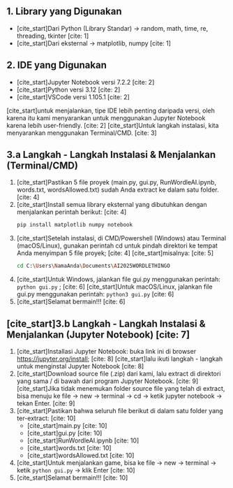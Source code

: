 ## 1. Library yang Digunakan

* [cite_start]Dari Python (Library Standar) -> random, math, time, re, threading, tkinter [cite: 1]
* [cite_start]Dari eksternal -> matplotlib, numpy [cite: 1]

## 2. IDE yang Digunakan

* [cite_start]Jupyter Notebook versi 7.2.2 [cite: 2]
* [cite_start]Python versi 3.12 [cite: 2]
* [cite_start]VSCode versi 1.105.1 [cite: 2]

[cite_start]untuk menjalankan, tipe IDE lebih penting daripada versi, oleh karena itu kami menyarankan untuk menggunakan Jupyter Notebook karena lebih user-friendly. [cite: 2] [cite_start]Untuk langkah instalasi, kita menyarankan menggunakan Terminal/CMD. [cite: 3]

## 3.a Langkah - Langkah Instalasi & Menjalankan (Terminal/CMD)

1.  [cite_start]Pastikan 5 file proyek (main.py, gui.py, RunWordleAI.ipynb, words.txt, wordsAllowed.txt) sudah Anda extract ke dalam satu folder. [cite: 4]
2.  [cite_start]Install semua library eksternal yang dibutuhkan dengan menjalankan perintah berikut: [cite: 4]
    ```bash
    pip install matplotlib numpy notebook
    ```
3.  [cite_start]Setelah instalasi, di CMD/Powershell (Windows) atau Terminal (macOS/Linux), gunakan perintah cd untuk pindah direktori ke tempat Anda menyimpan 5 file proyek; [cite: 4] [cite_start]misalnya: [cite: 5]
    ```bash
    cd C:\Users\NamaAnda\Documents\AI2025WORDLETHINGO
    ```
4.  [cite_start]Untuk Windows, jalankan file gui.py menggunakan perintah: `python gui.py` ; [cite: 6] [cite_start]Untuk macOS/Linux, jalankan file gui.py menggunakan perintah: `python3 gui.py` [cite: 6]
5.  [cite_start]Selamat bermain!!! [cite: 6]

## [cite_start]3.b Langkah - Langkah Instalasi & Menjalankan (Jupyter Notebook) [cite: 7]

1.  [cite_start]Installasi Jupyter Notebook: buka link ini di browser https://jupyter.org/install; [cite: 8] [cite_start]lalu ikuti langkah - langkah untuk menginstal Jupyter Notebook [cite: 8]
2.  [cite_start]Download source file (.zip) dari kami, lalu extract di direktori yang sama / di bawah dari program Jupyter Notebook. [cite: 9] [cite_start]Jika tidak menemukan folder source file yang telah di extract, bisa menuju ke file -> new -> terminal -> cd <direktori folder> -> ketik jupyter notebook -> tekan Enter. [cite: 9]
3.  [cite_start]Pastikan bahwa seluruh file berikut di dalam satu folder yang ter-extract: [cite: 10]
    * [cite_start]main.py [cite: 10]
    * [cite_start]gui.py [cite: 10]
    * [cite_start]RunWordleAI.ipynb [cite: 10]
    * [cite_start]words.txt [cite: 10]
    * [cite_start]wordsAllowed.txt [cite: 10]
4.  [cite_start]Untuk menjalankan game, bisa ke file -> new -> terminal -> ketik `python gui.py` -> klik Enter [cite: 10]
5.  [cite_start]Selamat bermain!!! [cite: 10]